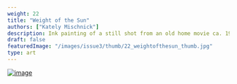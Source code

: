 ```yaml
---
weight: 22
title: "Weight of the Sun"
authors: ["Kately Mischnick"]
description: Ink painting of a still shot from an old home movie ca. 1950s. Ink on bristol, 12x9 in
draft: false
featuredImage: "/images/issue3/thumb/22_weightofthesun_thumb.jpg"
type: art
---
```


<a href = "/images/issue3/22_weightofthesun.jpg" data-lightbox="img">![image](/images/issue3/22_weightofthesun.jpg#issues)</a>

